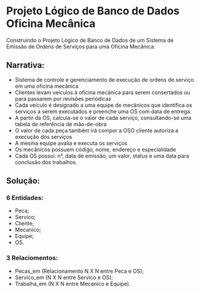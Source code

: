 # Projeto Lógico de Banco de Dados Oficina Mecânica
Construindo o Projeto Lógico de Banco de Dados de um Sistema de Emissão de Ordens de Serviços para uma Oficina Mecânica.

## Narrativa:
- Sistema de controle e gerenciamento de execução de ordens de serviço em uma oficina mecânica
- Clientes levam veículos à oficina mecânica para serem consertados ou para passarem por revisões  periódicas
- Cada veículo é designado a uma equipe de mecânicos que identifica os serviços a serem executados e preenche uma OS com data de entrega.
- A partir da OS, calcula-se o valor de cada serviço, consultando-se uma tabela de referência de mão-de-obra
- O valor de cada peça também irá compor a OSO cliente autoriza a execução dos serviços
- A mesma equipe avalia e executa os serviços
- Os mecânicos possuem código, nome, endereço e especialidade
- Cada OS possui: n°, data de emissão, um valor, status e uma data para conclusão dos trabalhos.

## Solução:
### 6 Entidades:
- Peca;
- Servico;
- Cliente;
- Mecanico;
- Equipe;
- OS.
### 3 Relaciomentos:
- Pecas_em (Relacionamento N X N entre Peca e OS);
- Servico_em (N X N entre Servico e OS);
- Trabalha_em (N X N entre Mecanico e Equipe).
